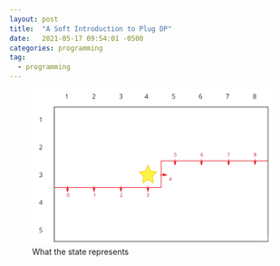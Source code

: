 ```yaml
---
layout: post
title:  "A Soft Introduction to Plug DP"
date:   2021-05-17 09:54:01 -0500
categories: programming
tag:
  - programming
---
```


<figure>
<img src="fig1.jpg" alt="figure 1">
<figcaption>What the state represents</figcaption>
</figure>
